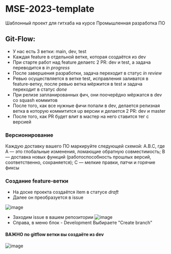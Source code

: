 # MSE-2023-template
Шаблонный проект для гитхаба на курсе Промышленная разработка ПО


## Git-Flow:
  - У нас есть 3 ветки: main, dev, test
  - Каждая feature в отдельной ветке, которая создаётся из dev
  - При старте работ над feature делаетс 2 PR: dev и test, а задача переводится в *in progress*
  - После завершения разработки, задача переходит в статус *in review*
  - Ревью осуществляется в ветке test, исправления заливатся в feature-ветку, после ревью ветка мёржится в test и задача переходит в статус *done*
  - При релизе запланированных фич, они поочерёдно мёржатся в dev со squash коммитов
  - После того, как все нужные фичи попали в dev, делается релизная ветка в которую коммитится up версии и делается 2 PR: dev и master
  - После того, как PR будет влит в мастер на него ставится тег с версией

### Версионирование
Каждую доставку вашего ПО маркируйте следующей схемой: A.B.C, где A — это глобальные изменения, ломающие обратную совместимость; B — доставка новых функций (работоспособность прошлых версий, соответственно, сохраняется); C — мелкие правки, патчи и горячие фиксы


### Создание feature-ветки
  - На доске проекта создаётся item в статусе *draft*
  - Далее он преобразуется в issue
  
![image](https://user-images.githubusercontent.com/29037445/221422439-d4e9d890-f8b1-4b18-95f9-eaeb7581ca58.png)
  - Заходим  issue в вашем репозитории
![image](https://user-images.githubusercontent.com/29037445/221422634-49e1cf91-b856-444d-813f-ca69838740c1.png)
  - Справа, в меню блок - Development Выбираете "Create branch"
#### ВАЖНО по gitflow ветки вы создаёте из dev
![image](https://user-images.githubusercontent.com/29037445/221422780-3e6d05ee-cbf4-427b-ae7e-a0f670d9bf4a.png)
